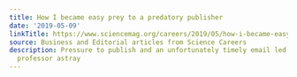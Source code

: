```yaml
---
title: How I became easy prey to a predatory publisher
date: '2019-05-09'
linkTitle: https://www.sciencemag.org/careers/2019/05/how-i-became-easy-prey-predatory-publisher
source: Business and Editorial articles from Science Careers
description: Pressure to publish and an unfortunately timely email led this assistant
  professor astray
---
```

